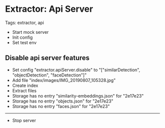 # Extractor: Api Server

Tags: extractor, api

* Start mock server
* Init config
* Set test env

## Disable api server features

* Set config "extractor.apiServer.disable" to "[\"similarDetection\", \"objectDetection\", \"faceDetection\"]"
* Add file "index/images/IMG_20190807_105328.jpg"
* Create index
* Extract files
* Storage has no entry "similarity-embeddings.json" for "2e17e23"
* Storage has no entry "objects.json" for "2e17e23"
* Storage has no entry "faces.json" for "2e17e23"

___
* Stop server